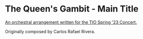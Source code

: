 # The Queen's Gambit - Main Title

[An orchestral arrangement written for the TIO Spring '23 Concert.](https://drive.google.com/drive/folders/10fgGVDdPvY0YsYHnZmiwJqDr6EcI7vKH?usp=sharing)

Originally composed by Carlos Rafael Rivera.
